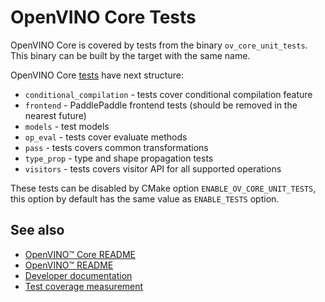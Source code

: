 # OpenVINO Core Tests

OpenVINO Core is covered by tests from the binary `ov_core_unit_tests`. This binary can be built by the target with the same name.

OpenVINO Core [tests](../tests/) have next structure:
 * `conditional_compilation` - tests cover conditional compilation feature
 * `frontend` - PaddlePaddle frontend tests (should be removed in the nearest future)
 * `models` - test models
 * `op_eval` - tests cover evaluate methods
 * `pass` - tests covers common transformations
 * `type_prop` - type and shape propagation tests
 * `visitors` - tests covers visitor API for all supported operations

These tests can be disabled by CMake option `ENABLE_OV_CORE_UNIT_TESTS`, this option by default has the same value as `ENABLE_TESTS` option.

## See also
 * [OpenVINO™ Core README](../README.md)
 * [OpenVINO™ README](../../../README.md)
 * [Developer documentation](../../../docs/dev/index.md)
 * [Test coverage measurement](../../../docs/dev/test_coverage.md)
